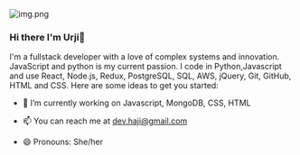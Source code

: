 
![img.png](img.png)







### Hi there I'm Urji👋


I'm a fullstack developer with a love of complex systems and innovation. JavaScript and python is my current passion. I code in Python,Javascript and use React, Node.js, Redux, PostgreSQL, SQL, AWS, jQuery, Git, GitHub, HTML and CSS. 
Here are some ideas to get you started:

- 🔭 I’m currently working on Javascript, MongoDB, CSS, HTML

- 📫 You can reach me at dev.haji@gmail.com
- 😄 Pronouns: She/her

